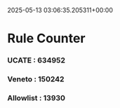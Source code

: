 2025-05-13 03:06:35.205311+00:00
# Rule Counter 
 ### UCATE : 634952

 ### Veneto : 150242

 ### Allowlist : 13930